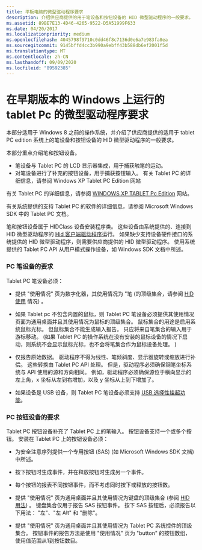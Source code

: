 ```yaml
---
title: 平板电脑的微型驱动程序要求
description: 介绍供应商提供的用于笔设备和按钮设备的 HID 微型驱动程序的一般要求。
ms.assetid: 89BE7E13-4D46-4265-9522-D5A51999F633
ms.date: 04/20/2017
ms.localizationpriority: medium
ms.openlocfilehash: 4045798f9710c0dd46f8c7136d0e6a7e983fa8ea
ms.sourcegitcommit: 9145bffd4cc3b990a9ebff43b588db6ef2001f5d
ms.translationtype: MT
ms.contentlocale: zh-CN
ms.lasthandoff: 09/09/2020
ms.locfileid: "89592385"
---
```

# <a name="minidriver-requirements-for-tablet-pcs-running-on-earlier-versions-of-windows"></a>在早期版本的 Windows 上运行的 tablet Pc 的微型驱动程序要求


本部分适用于 Windows 8 之前的操作系统，并介绍了供应商提供的适用于 tablet PC edition 系统上的笔设备和按钮设备的 HID 微型驱动程序的一般要求。

本部分重点介绍笔和按钮设备。

-   笔设备与 Tablet PC 的 LCD 显示器集成，用于捕获触笔的运动。
-   对笔设备进行了补充的按钮设备，用于捕获按钮输入。 有关 Tablet PC 的详细信息，请参阅 Windows XP Tablet PC Edition 网站

有关 Tablet PC 的详细信息，请参阅 [WINDOWS XP TABLET Pc Edition](https://go.microsoft.com/fwlink/p/?linkid=275069) 网站。

有关系统提供的支持 Tablet PC 的软件的详细信息，请参阅 Microsoft Windows SDK 中的 Tablet PC 文档。

笔和按钮设备属于 HIDClass 设备安装程序类。 这些设备由系统提供的、连接到 HID 微型驱动程序的 [Hid 客户端驱动程序](hid-client-drivers.md)运行。 如果缺少支持设备硬件接口的系统提供的 HID 微型驱动程序，则需要供应商提供的 HID 微型驱动程序。 使用系统提供的 Tablet PC API 从用户模式操作设备，如 Windows SDK 文档中所述。

### <a name="requirements-for-pc-pen-devices"></a>PC 笔设备的要求

Tablet PC 笔设备必须：

-   提供 "使用情况" 页为数字化器，其使用情况为 "笔 (的顶级集合，请参阅 [HID 使用](hid-usages.md) 情况) 。

-   如果 Tablet pc 不包含内置的鼠标，则 Tablet PC 笔设备必须提供其使用情况页面为通用桌面并且其使用情况为鼠标的顶级集合。 鼠标集合的用途是启用系统鼠标光标。 但鼠标集合不能生成输入报告。 只应将来自笔集合的输入用于游标移动。  (如果 Tablet PC 的操作系统在没有安装的鼠标设备的情况下启动，则系统不会显示鼠标光标，也不会将笔集合作为鼠标设备处理。 ) 

-   仅报告原始数据。 驱动程序不得为线性、笔倾斜度、显示器旋转或缩放进行补偿。 这些转换由 Tablet PC API 处理。 但是，驱动程序必须确保钢笔坐标系统与 API 使用的源和方向相同。 例如，驱动程序必须确保源位于横向显示的左上角，x 坐标从左到右增加，以及 y 坐标从上到下增加了。

-   如果设备是 USB 设备，则 Tablet PC 笔设备必须支持 [USB 选择性挂起功能](/windows-hardware/drivers/ddi/index)。

### <a name="requirements-for-pc-button-devices"></a><a href="" id="ddk-requirements-on-hid-minidrivers-for-tablet-pc-button-devices-kg"></a>PC 按钮设备的要求

Tablet PC 按钮设备补充了 Tablet PC 上的笔输入。 按钮设备支持一个或多个按钮。 安装在 Tablet PC 上的按钮设备必须：

-   为安全注意序列提供一个专用按钮 (SAS)  (如 Microsoft Windows SDK 文档) 中所述。

-   按下按钮时生成事件，并在释放按钮时生成另一个事件。

-   每个按钮的报表不同按钮事件，而不考虑同时按下或释放的按钮数。

-   提供 "使用情况" 页为通用桌面并且其使用情况为键盘的顶级集合 (参阅 [HID 用法](hid-usages.md)) 。 键盘集合仅用于报告 SAS 按钮事件。 按下 SAS 按钮后，必须报告以下用法： "左"、"左 Alt" 和 "删除"。

-   提供 "使用情况" 页为通用桌面并且其使用情况为 Tablet PC 系统控件的顶级集合。 按钮事件的报告方法是使用 "使用情况" 页为 "button" 的按钮数组，使用值范围从1到按钮数目。

 

